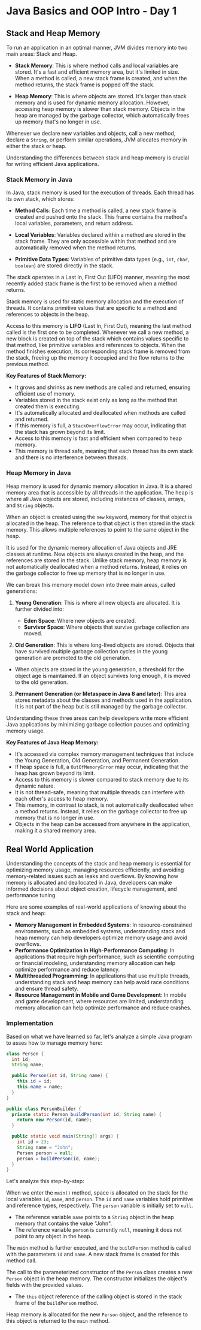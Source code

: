 # Java Basics and OOP Intro - Day 1

## Stack and Heap Memory

To run an application in an optimal manner, JVM divides memory into two main areas: Stack and Heap.

- **Stack Memory**: This is where method calls and local variables are stored. It's a fast and efficient memory area, but it's limited in size. When a method is called, a new stack frame is created, and when the method returns, the stack frame is popped off the stack.

- **Heap Memory**: This is where objects are stored. It's larger than stack memory and is used for dynamic memory allocation. However, accessing heap memory is slower than stack memory. Objects in the heap are managed by the garbage collector, which automatically frees up memory that's no longer in use.

Whenever we declare new variables and objects, call a new method, declare a `String`, or perform similar operations, JVM allocates memory in either the stack or heap.

Understanding the differences between stack and heap memory is crucial for writing efficient Java applications.

### Stack Memory in Java

In Java, stack memory is used for the execution of threads. Each thread has its own stack, which stores:

- **Method Calls**: Each time a method is called, a new stack frame is created and pushed onto the stack. This frame contains the method's local variables, parameters, and return address.

- **Local Variables**: Variables declared within a method are stored in the stack frame. They are only accessible within that method and are automatically removed when the method returns.

- **Primitive Data Types**: Variables of primitive data types (e.g., `int`, `char`, `boolean`) are stored directly in the stack.

The stack operates in a Last In, First Out (LIFO) manner, meaning the most recently added stack frame is the first to be removed when a method returns.

Stack memory is used for static memory allocation and the execution of threads. It contains primitive values that are specific to a method and references to objects in the heap.

Access to this memory is **LIFO** (Last In, First Out), meaning the last method called is the first one to be completed. Whenever we call a new method, a new block is created on top of the stack which contains values specific to that method, like primitive variables and references to objects.
When the method finishes execution, its corresponding stack frame is removed from the stack, freeing up the memory it occupied and the flow returns to the previous method.

**Key Features of Stack Memory:**

- It grows and shrinks as new methods are called and returned, ensuring efficient use of memory.
- Variables stored in the stack exist only as long as the method that created them is executing.
- It's automatically allocated and deallocated when methods are called and returned.
- If this memory is full, a `StackOverflowError` may occur, indicating that the stack has grown beyond its limit.
- Access to this memory is fast and efficient when compared to heap memory.
- This memory is thread safe, meaning that each thread has its own stack and there is no interference between threads.

### Heap Memory in Java

Heap memory is used for dynamic memory allocation in Java. It is a shared memory area that is accessible by all threads in the application. The heap is where all Java objects are stored, including instances of classes, arrays, and `String` objects.

When an object is created using the `new` keyword, memory for that object is allocated in the heap. The reference to that object is then stored in the stack memory. This allows multiple references to point to the same object in the heap.

It is used for the dynamic memory allocation of Java objects and JRE classes at runtime. New objects are always created in the heap, and the references are stored in the stack. Unlike stack memory, heap memory is not automatically deallocated when a method returns. Instead, it relies on the garbage collector to free up memory that is no longer in use.

We can break this memory model down into three main areas, called generations:

1. **Young Generation**: This is where all new objects are allocated. It is further divided into:

   - **Eden Space**: Where new objects are created.
   - **Survivor Space**: Where objects that survive garbage collection are moved.

2. **Old Generation**: This is where long-lived objects are stored. Objects that have survived multiple garbage collection cycles in the young generation are promoted to the old generation.

- When objects are stored in the young generation, a threshold for the object age is maintained. If an object survives long enough, it is moved to the old generation.

3. **Permanent Generation (or Metaspace in Java 8 and later)**: This area stores metadata about the classes and methods used in the application. It is not part of the heap but is still managed by the garbage collector.

Understanding these three areas can help developers write more efficient Java applications by minimizing garbage collection pauses and optimizing memory usage.

**Key Features of Java Heap Memory:**

- It's accessed via complex memory management techniques that include the Young Generation, Old Generation, and Permanent Generation.
- If heap space is full, a `OutOfMemoryError` may occur, indicating that the heap has grown beyond its limit.
- Access to this memory is slower compared to stack memory due to its dynamic nature.
- It is not thread-safe, meaning that multiple threads can interfere with each other's access to heap memory.
- This memory, in contrast to stack, is not automatically deallocated when a method returns. Instead, it relies on the garbage collector to free up memory that is no longer in use.
- Objects in the heap can be accessed from anywhere in the application, making it a shared memory area.

## Real World Application

Understanding the concepts of the stack and heap memory is essential for optimizing memory usage, managing resources efficiently, and avoiding memory-related issues such as leaks and overflows. By knowing how memory is allocated and deallocated in Java, developers can make informed decisions about object creation, lifecycle management, and performance tuning.

Here are some examples of real-world applications of knowing about the stack and heap:

- **Memory Management in Embedded Systems**: In resource-constrained environments, such as embedded systems, understanding stack and heap memory can help developers optimize memory usage and avoid overflows.
- **Performance Optimization in High-Performance Computing**: In applications that require high performance, such as scientific computing or financial modeling, understanding memory allocation can help optimize performance and reduce latency.
- **Multithreaded Programming**: In applications that use multiple threads, understanding stack and heap memory can help avoid race conditions and ensure thread safety.
- **Resource Management in Mobile and Game Development**: In mobile and game development, where resources are limited, understanding memory allocation can help optimize performance and reduce crashes.

### Implementation

Based on what we have learned so far, let's analyze a simple Java program to asses how to manage memory here:

```java
class Person {
  int id;
  String name;

  public Person(int id, String name) {
    this.id = id;
    this.name = name;
  }
}

public class PersonBuilder {
  private static Person buildPerson(int id, String name) {
    return new Person(id, name);
  }

  public static void main(String[] args) {
    int id = 23;
    String name = "John";
    Person person = null;
    person = buildPerson(id, name);
  }
}
```

Let's analyze this step-by-step:

When we enter the `main()` method, space is allocated on the stack for the local variables `id`, `name`, and `person`. The `id` and `name` variables hold primitive and reference types, respectively. The `person` variable is initially set to `null`.

- The reference variable `name` points to a `String` object in the heap memory that contains the value "John".
- The reference variable `person` is currently `null`, meaning it does not point to any object in the heap.

The `main` method is further executed, and the `buildPerson` method is called with the parameters `id` and `name`. A new stack frame is created for this method call.

The call to the parameterized constructor of the `Person` class creates a new `Person` object in the heap memory. The constructor initializes the object's fields with the provided values.

- The `this` object reference of the calling object is stored in the stack frame of the `buildPerson` method.

Heap memory is allocated for the new `Person` object, and the reference to this object is returned to the `main` method.
